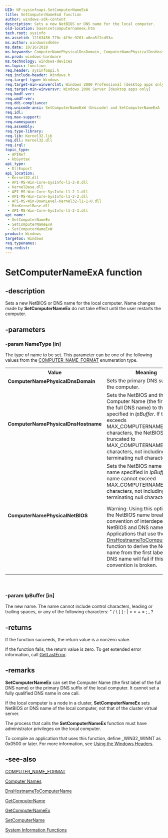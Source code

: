 ```yaml
---
UID: NF:sysinfoapi.SetComputerNameExA
title: SetComputerNameExA function
author: windows-sdk-content
description: Sets a new NetBIOS or DNS name for the local computer.
old-location: base\setcomputernameex.htm
tech.root: sysinfo
ms.assetid: 12163456-770c-4f9e-9261-a6ea5f2cd93a
ms.author: windowssdkdev
ms.date: 10/16/2018
ms.keywords: ComputerNamePhysicalDnsDomain, ComputerNamePhysicalDnsHostname, ComputerNamePhysicalNetBIOS, SetComputerNameEx, SetComputerNameEx function, SetComputerNameExA, SetComputerNameExW, _win32_setcomputernameex, base.setcomputernameex, sysinfoapi/SetComputerNameEx, sysinfoapi/SetComputerNameExA, sysinfoapi/SetComputerNameExW
ms.prod: windows-hardware
ms.technology: windows-devices
ms.topic: function
req.header: sysinfoapi.h
req.include-header: Windows.h
req.target-type: Windows
req.target-min-winverclnt: Windows 2000 Professional [desktop apps only]
req.target-min-winversvr: Windows 2000 Server [desktop apps only]
req.kmdf-ver: 
req.umdf-ver: 
req.ddi-compliance: 
req.unicode-ansi: SetComputerNameExW (Unicode) and SetComputerNameExA (ANSI)
req.idl: 
req.max-support: 
req.namespace: 
req.assembly: 
req.type-library: 
req.lib: Kernel32.lib
req.dll: Kernel32.dll
req.irql: 
topic_type:
 - APIRef
 - kbSyntax
api_type:
 - DllExport
api_location:
 - Kernel32.dll
 - API-MS-Win-Core-SysInfo-l1-2-0.dll
 - KernelBase.dll
 - API-MS-Win-Core-SysInfo-l1-2-1.dll
 - API-MS-Win-Core-SysInfo-l1-2-2.dll
 - API-MS-Win-DownLevel-Kernel32-l1-1-0.dll
 - MinKernelBase.dll
 - API-MS-Win-Core-SysInfo-l1-2-3.dll
api_name:
 - SetComputerNameEx
 - SetComputerNameExA
 - SetComputerNameExW
product: Windows
targetos: Windows
req.typenames: 
req.redist: 
---
```


# SetComputerNameExA function


## -description


Sets a new NetBIOS or DNS name for the local computer. Name changes made by 
<b>SetComputerNameEx</b> do not take effect until the user restarts the computer.


## -parameters




### -param NameType [in]

The type of name to be set. This parameter can be one of the following values from the 
<a href="https://msdn.microsoft.com/249830be-acd7-4417-ac33-c0fb2d87c4af">COMPUTER_NAME_FORMAT</a> enumeration type. 



<table>
<tr>
<th>Value</th>
<th>Meaning</th>
</tr>
<tr>
<td width="40%"><a id="ComputerNamePhysicalDnsDomain"></a><a id="computernamephysicaldnsdomain"></a><a id="COMPUTERNAMEPHYSICALDNSDOMAIN"></a><dl>
<dt><b>ComputerNamePhysicalDnsDomain</b></dt>
</dl>
</td>
<td width="60%">
Sets the primary DNS suffix of the computer.

</td>
</tr>
<tr>
<td width="40%"><a id="ComputerNamePhysicalDnsHostname"></a><a id="computernamephysicaldnshostname"></a><a id="COMPUTERNAMEPHYSICALDNSHOSTNAME"></a><dl>
<dt><b>ComputerNamePhysicalDnsHostname</b></dt>
</dl>
</td>
<td width="60%">
Sets the NetBIOS and the Computer Name (the first label of the full DNS name) to the name specified in <i>lpBuffer</i>. If the name exceeds MAX_COMPUTERNAME_LENGTH characters, the NetBIOS name is truncated to MAX_COMPUTERNAME_LENGTH characters, not including the terminating null character.

</td>
</tr>
<tr>
<td width="40%"><a id="ComputerNamePhysicalNetBIOS"></a><a id="computernamephysicalnetbios"></a><a id="COMPUTERNAMEPHYSICALNETBIOS"></a><dl>
<dt><b>ComputerNamePhysicalNetBIOS</b></dt>
</dl>
</td>
<td width="60%">
Sets the NetBIOS name to the name specified in <i>lpBuffer</i>. The name cannot exceed MAX_COMPUTERNAME_LENGTH characters, not including the terminating null character. 




Warning: Using this option to set the NetBIOS name breaks the convention of interdependent NetBIOS and DNS names. Applications that use the 
<a href="https://msdn.microsoft.com/d5646fe6-9112-42cd-ace9-00dd1b590ecb">DnsHostnameToComputerName</a> function to derive the NetBIOS name from the first label of the DNS name will fail if this convention is broken.

</td>
</tr>
</table>
 


### -param lpBuffer [in]

The new name. The name cannot include control characters, leading or trailing spaces, or any of the following characters: " / \ [ ] : | &lt; &gt; + = ; , ?


## -returns



If the function succeeds, the return value is a nonzero value.

If the function fails, the return value is zero. To get extended error information, call 
<a href="https://msdn.microsoft.com/d852e148-985c-416f-a5a7-27b6914b45d4">GetLastError</a>.




## -remarks



<b>SetComputerNameEx</b> can set the Computer Name (the first label of the full DNS name) or the primary DNS suffix of the local computer. It cannot set a fully qualified DNS name in one call.

If the local computer is a node in a cluster, 
<b>SetComputerNameEx</b> sets NetBIOS or DNS name of the local computer, not that of the cluster virtual server.

The process that calls the 
<b>SetComputerNameEx</b> function must have administrator privileges on the local computer.

To compile an application that uses this function, define _WIN32_WINNT as 0x0500 or later. For more information, see 
<a href="https://msdn.microsoft.com/a4def563-8ddc-4630-ae8a-86c07cf98374">Using the Windows Headers</a>.




## -see-also




<a href="https://msdn.microsoft.com/249830be-acd7-4417-ac33-c0fb2d87c4af">COMPUTER_NAME_FORMAT</a>



<a href="https://msdn.microsoft.com/7e083cb5-cf0a-4284-8b54-dac856910c44">Computer Names</a>



<a href="https://msdn.microsoft.com/d5646fe6-9112-42cd-ace9-00dd1b590ecb">DnsHostnameToComputerName</a>



<a href="https://msdn.microsoft.com/8ca3e611-e5fb-4909-adf6-98eb8552c9e1">GetComputerName</a>



<a href="https://msdn.microsoft.com/eae3f75d-7ec7-42ae-b207-e3ebaa33346e">GetComputerNameEx</a>



<a href="https://msdn.microsoft.com/ff64fde2-d1b5-4211-b8c4-4823a5469e04">SetComputerName</a>



<a href="https://msdn.microsoft.com/aa7deebf-7dce-4147-8a15-1d7411aea0fa">System Information Functions</a>
 

 

